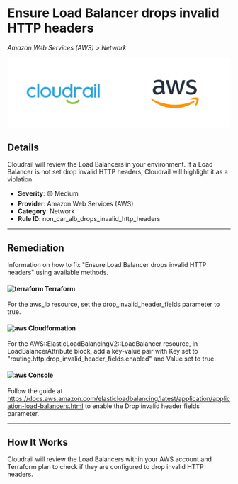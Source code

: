 # Ensure Load Balancer drops invalid HTTP headers

*Amazon Web Services (AWS) > Network*

![Cloudrail and Amazon Web Services (AWS) logos](../images/cloudrail_aws.png)

## Details
Cloudrail will review the Load Balancers in your environment. If a Load Balancer is not set drop invalid HTTP headers, Cloudrail will highlight it as a violation.

- **Severity**: 🟡 Medium
- **Provider**: Amazon Web Services (AWS)
- **Category**: Network
- **Rule ID**: non_car_alb_drops_invalid_http_headers

---

## Remediation
Information on how to fix "Ensure Load Balancer drops invalid HTTP headers" using available methods.


####  <img src="../_media/emojis/terraform.png" alt="terraform" width="20"/>  Terraform
For the aws_lb resource, set the drop_invalid_header_fields parameter to true.








#### <img src="../_media/emojis/aws.png" alt="aws" width="20"/> Cloudformation
For the AWS::ElasticLoadBalancingV2::LoadBalancer resource, in LoadBalancerAttribute block, add a key-value pair with Key set to "routing.http.drop_invalid_header_fields.enabled" and Value set to true.



####  <img src="../_media/emojis/aws.png" alt="aws" width="20"/> Console
Follow the guide at <https://docs.aws.amazon.com/elasticloadbalancing/latest/application/application-load-balancers.html> to enable the Drop invalid header fields parameter.




---

## How It Works
Cloudrail will review the Load Balancers within your AWS account and Terraform plan to check if they are configured to drop invalid HTTP headers.
